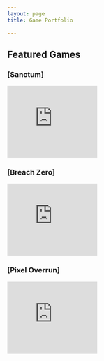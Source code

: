 ```yaml
---
layout: page
title: Game Portfolio

---
```


## Featured Games

### [Sanctum]
<iframe frameborder="0" 
    src="https://itch.io/embed/3552305?linkback=true&amp;border_width=0&amp;bg_color=3f2832" 
    width="206" height="165">
    <a href="https://trev3lyan.itch.io/sanctum">Sanctum by Trev3lyan, CallMeCocoGrr, Zzzinter</a>
</iframe>

### [Breach Zero]
<iframe frameborder="0" 
    src="https://itch.io/embed/3287860?border_width=0&amp;bg_color=9e2835" 
    width="206" height="165">
    <a href="https://finbox-entertainment.itch.io/breach-zero">Breach Zero by Finbox Entertainment, JarredTeames, CallMeCocoGrr, Morgan-Ghost, JustJqke</a>
</iframe>

### [Pixel Overrun]
<iframe frameborder="0" 
    src="https://itch.io/embed/3374585?border_width=0&amp;dark=true" 
    width="206" height="165">
    <a href="https://callmecocogrr.itch.io/pixel-overrun">Pixel Overrun by CallMeCocoGrr</a>
</iframe>